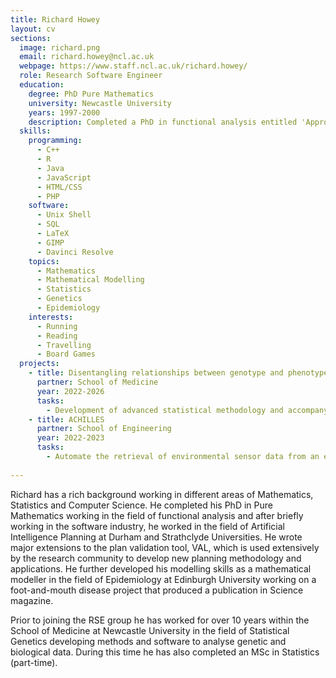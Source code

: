 ```yaml
---
title: Richard Howey
layout: cv
sections:
  image: richard.png
  email: richard.howey@ncl.ac.uk
  webpage: https://www.staff.ncl.ac.uk/richard.howey/
  role: Research Software Engineer
  education:
    degree: PhD Pure Mathematics
    university: Newcastle University
    years: 1997-2000
    description: Completed a PhD in functional analysis entitled 'Approximately Multiplicative Maps between some Banach Algebras'
  skills:
    programming:
      - C++
      - R
      - Java
      - JavaScript
      - HTML/CSS
      - PHP      
    software:  
      - Unix Shell
      - SQL
      - LaTeX
      - GIMP
      - Davinci Resolve
    topics:
      - Mathematics
      - Mathematical Modelling
      - Statistics
      - Genetics
      - Epidemiology
    interests:
      - Running
      - Reading
      - Travelling
      - Board Games
  projects:
    - title: Disentangling relationships between genotype and phenotype in complex genetic disorders
      partner: School of Medicine
      year: 2022-2026
      tasks:
        - Development of advanced statistical methodology and accompanying software for elucidating relationships between genotype and phenotype.
    - title: ACHILLES
      partner: School of Engineering
      year: 2022-2023
      tasks:
        - Automate the retrieval of environmental sensor data from an embankment at Nafferton Farm by implementing resilient, low-power infrastructure suitable for field deployment.
        
---
```

Richard has a rich background working in different areas of Mathematics, Statistics and Computer Science. He completed his PhD in Pure Mathematics working in the field of functional analysis and after briefly working in the software industry, he worked in the field of Artificial Intelligence Planning at Durham and Strathclyde Universities. He wrote major extensions to the plan validation tool, VAL, which is used extensively by the research community to develop new planning methodology and applications. He further developed his modelling skills as a mathematical modeller in the field of Epidemiology at Edinburgh University working on a foot-and-mouth disease project that produced a publication in Science magazine.

Prior to joining the RSE group he has worked for over 10 years within the School of Medicine at Newcastle University in the field of Statistical Genetics developing methods and software to analyse genetic and biological data. During this time he has also completed an MSc in Statistics (part-time).   
